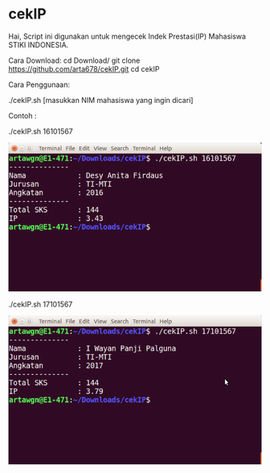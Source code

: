 # cekIP
Hai,
Script ini digunakan  untuk mengecek Indek Prestasi(IP) Mahasiswa STIKI INDONESIA.

Cara Download:
cd Download/
git clone https://github.com/arta678/cekIP.git
cd cekIP

Cara Penggunaan:

./cekIP.sh [masukkan NIM mahasiswa yang ingin dicari]


Contoh :

./cekIP.sh 16101567


![alt text](https://github.com/arta678/cekip/blob/master/ss/cekIP1.png)

./cekIP.sh 17101567

![alt text](https://github.com/arta678/cekip/blob/master/ss/cekIP2.png)
